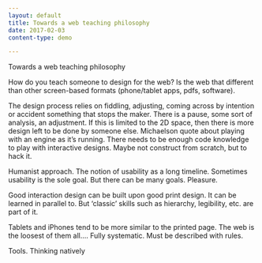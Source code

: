 ```yaml
---
layout: default
title: Towards a web teaching philosophy
date: 2017-02-03
content-type: demo

---
```


Towards a web teaching philosophy

How do you teach someone to design for the web? Is the web that different than other screen-based formats (phone/tablet apps, pdfs, software).

The design process relies on fiddling, adjusting, coming across by intention or accident something that stops the maker. There is a pause, some sort of analysis, an adjustment. If this is limited to the 2D space, then there is more design left to be done by someone else. Michaelson quote about playing with an engine as it’s running. There needs to be enough code knowledge to play with interactive designs. Maybe not construct from scratch, but to hack it.

Humanist approach. The notion of usability as a long timeline. Sometimes usability is the sole goal. But there can be many goals. Pleasure.

Good interaction design can be built upon good print design. It can be learned in parallel to. But ‘classic’ skills such as hierarchy, legibility, etc. are part of it.

Tablets and iPhones tend to be more similar to the printed page. The web is the loosest of them all…. Fully systematic. Must be described with rules.

Tools. Thinking natively
